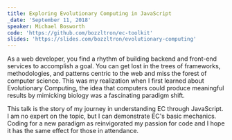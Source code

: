 ```yaml
---
title: Exploring Evolutionary Computing in JavaScript
_date: 'September 11, 2018'
speaker: Michael Bosworth
code: 'https://github.com/bozzltron/ec-toolkit'
slides: 'https://slides.com/bozzltron/evolutionary-computing'
---
```


As a web developer, you find a rhythm of building backend and front-end
services to accomplish a goal.  You can get lost in the trees of frameworks,
methodologies, and patterns centric to the web and miss the forest of computer
science.  This was my realization when I first learned about Evolutionary
Computing, the idea that computers could produce meaningful results by
mimicking biology was a fascinating paradigm shift.

This talk is the story of my journey in understanding EC through JavaScript. I
am no expert on the topic, but I can demonstrate EC's basic mechanics.  Coding
for a new paradigm as reinvigorated my passion for code and I hope it has the
same effect for those in attendance.
